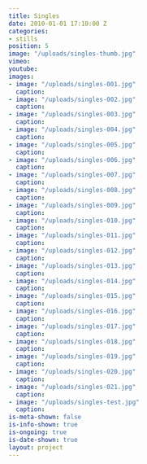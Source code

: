 ```yaml
---
title: Singles
date: 2010-01-01 17:10:00 Z
categories:
- stills
position: 5
image: "/uploads/singles-thumb.jpg"
vimeo: 
youtube: 
images:
- image: "/uploads/singles-001.jpg"
  caption: 
- image: "/uploads/singles-002.jpg"
  caption: 
- image: "/uploads/singles-003.jpg"
  caption: 
- image: "/uploads/singles-004.jpg"
  caption: 
- image: "/uploads/singles-005.jpg"
  caption: 
- image: "/uploads/singles-006.jpg"
  caption: 
- image: "/uploads/singles-007.jpg"
  caption: 
- image: "/uploads/singles-008.jpg"
  caption: 
- image: "/uploads/singles-009.jpg"
  caption: 
- image: "/uploads/singles-010.jpg"
  caption: 
- image: "/uploads/singles-011.jpg"
  caption: 
- image: "/uploads/singles-012.jpg"
  caption: 
- image: "/uploads/singles-013.jpg"
  caption: 
- image: "/uploads/singles-014.jpg"
  caption: 
- image: "/uploads/singles-015.jpg"
  caption: 
- image: "/uploads/singles-016.jpg"
  caption: 
- image: "/uploads/singles-017.jpg"
  caption: 
- image: "/uploads/singles-018.jpg"
  caption: 
- image: "/uploads/singles-019.jpg"
  caption: 
- image: "/uploads/singles-020.jpg"
  caption: 
- image: "/uploads/singles-021.jpg"
  caption: 
- image: "/uploads/singles-test.jpg"
  caption: 
is-meta-shown: false
is-info-shown: true
is-ongoing: true
is-date-shown: true
layout: project
---
```


